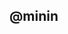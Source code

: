 <!--
 * @Author: your name
 * @Date: 2021-07-07 22:52:57
 * @LastEditTime: 2021-07-07 22:53:16
 * @LastEditors: Please set LastEditors
 * @Description: In User Settings Edit
 * @FilePath: \notes\study notes\css-study\sass-@.md
-->
## @minin